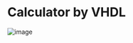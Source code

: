 # Calculator by VHDL
![image](https://user-images.githubusercontent.com/100128996/203506982-8a6eb4d9-4a03-4942-ab39-9b55c0017d10.png)

